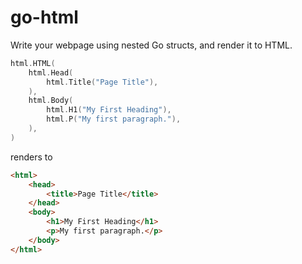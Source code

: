 # go-html

Write your webpage using nested Go structs, and render it to HTML.

```go
html.HTML(
	html.Head(
		html.Title("Page Title"),
	),
	html.Body(
		html.H1("My First Heading"),
		html.P("My first paragraph."),
	),
)
```
renders to
```html
<html>
	<head>
		<title>Page Title</title>
	</head>
	<body>
		<h1>My First Heading</h1>
		<p>My first paragraph.</p>	
	</body>
</html>
```